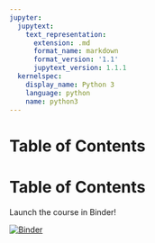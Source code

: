 ```yaml
---
jupyter:
  jupytext:
    text_representation:
      extension: .md
      format_name: markdown
      format_version: '1.1'
      jupytext_version: 1.1.1
  kernelspec:
    display_name: Python 3
    language: python
    name: python3
---
```


<!-- #region {"toc": true} -->
<h1>Table of Contents<span class="tocSkip"></span></h1>
<div class="toc"><ul class="toc-item"></ul></div>
<!-- #endregion -->

<h1>Table of Contents<span class="tocSkip"></span></h1>
<div class="toc"><ul class="toc-item"></ul></div>


Launch the course in Binder!

[![Binder](https://mybinder.org/badge_logo.svg)](https://mybinder.org/v2/gh/agilebiofoundry/2019-05.09-cell-factory-design-abf-meeting/master)
